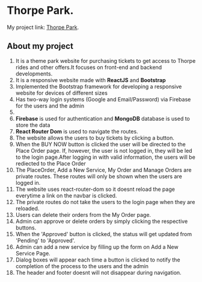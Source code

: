 # Thorpe Park.


My project link: [Thorpe Park](https://theme-park-app.web.app).

## About my project
<ol>
    <li>It is a theme park website for purchasing tickets to get access to Thorpe rides and other offers.It focuses on front-end and backend developments.</li>
    <li>It is a responsive website made with <b>ReactJS</b> and <b>Bootstrap</b></li>
    <li>Implemented the Bootstrap framework for developing a responsive website for devices of different sizes</li>
    <li>Has two-way login systems (Google and Email/Password) via Firebase for the users and the admin</li>
    <li></li>
    <li><b>Firebase</b> is used for authentication and <b>MongoDB</b> database is used to store the data</li>
    <li><b>React Router Dom</b> is used to navigate the routes.</li>
    <li>The website allows the users to buy tickets by clicking a button.</li>
    <li>When the BUY NOW button is clicked the user will be directed to the Place Order page. If, however, the user is not logged in, they will be led to the login page.After logging in with valid information, the users will be rediected to the Place Order</li>
    <li>The PlaceOrder, Add a New Service, My Order and Manage Orders are private routes. These routes will only be shown when the users are logged in.</li>
    <li>The website uses react-router-dom so it doesnt reload the page everytime a link on the navbar is clicked.</li>
    <li>The private routes do not take the users to the login page when they are reloaded. </li>
    <li>Users can delete their orders from the My Order page.</li>
    <li>Admin can approve or delete orders by simply clicking the respective buttons.</li>
    <li>When the 'Approved' button is clicked, the status will get updated from 'Pending' to 'Approved'.</li>
    <li>Admin can add a new service by filling up the form on Add a New Service Page.</li>
    <li>Dialog boxes will appear each time a button is clicked to notify the completion of the process to the users and the admin</li>
    <li>The header and footer doesnt will not disappear during navigation.</li>
</ol>
